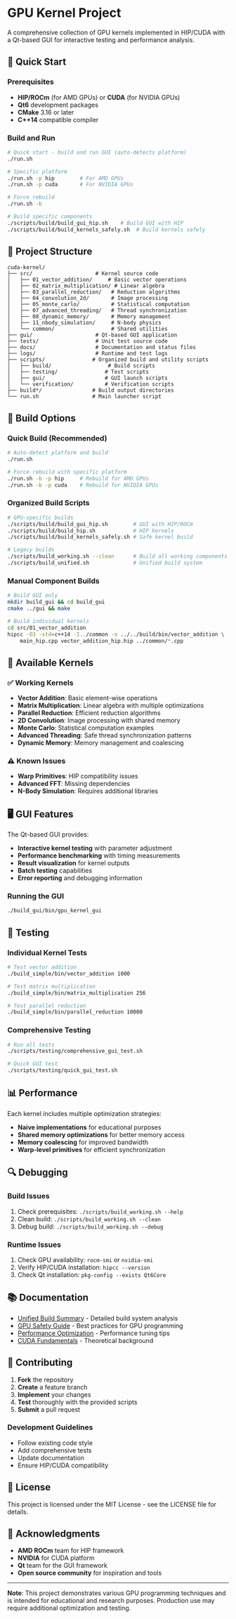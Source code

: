 # GPU Kernel Project

A comprehensive collection of GPU kernels implemented in HIP/CUDA with a Qt-based GUI for interactive testing and performance analysis.

## 🚀 Quick Start

### Prerequisites
- **HIP/ROCm** (for AMD GPUs) or **CUDA** (for NVIDIA GPUs)
- **Qt6** development packages
- **CMake** 3.16 or later
- **C++14** compatible compiler

### Build and Run
```bash
# Quick start - build and run GUI (auto-detects platform)
./run.sh

# Specific platform
./run.sh -p hip        # For AMD GPUs
./run.sh -p cuda       # For NVIDIA GPUs

# Force rebuild
./run.sh -b

# Build specific components
./scripts/build/build_gui_hip.sh    # Build GUI with HIP
./scripts/build/build_kernels_safely.sh  # Build kernels safely
```

## 📁 Project Structure

```
cuda-kernel/
├── src/                    # Kernel source code
│   ├── 01_vector_addition/     # Basic vector operations
│   ├── 02_matrix_multiplication/ # Linear algebra
│   ├── 03_parallel_reduction/   # Reduction algorithms
│   ├── 04_convolution_2d/       # Image processing
│   ├── 05_monte_carlo/          # Statistical computation
│   ├── 07_advanced_threading/   # Thread synchronization
│   ├── 08_dynamic_memory/       # Memory management
│   ├── 11_nbody_simulation/     # N-body physics
│   └── common/                  # Shared utilities
├── gui/                    # Qt-based GUI application
├── tests/                  # Unit test source code
├── docs/                   # Documentation and status files
├── logs/                   # Runtime and test logs
├── scripts/               # Organized build and utility scripts
│   ├── build/                  # Build scripts
│   ├── testing/               # Test scripts
│   ├── gui/                   # GUI launch scripts
│   └── verification/          # Verification scripts
├── build*/                # Build output directories
└── run.sh                 # Main launcher script
```

## 🔧 Build Options

### Quick Build (Recommended)
```bash
# Auto-detect platform and build
./run.sh

# Force rebuild with specific platform
./run.sh -b -p hip     # Rebuild for AMD GPUs
./run.sh -b -p cuda    # Rebuild for NVIDIA GPUs
```

### Organized Build Scripts
```bash
# GPU-specific builds
./scripts/build/build_gui_hip.sh        # GUI with HIP/ROCm
./scripts/build/build_hip.sh            # HIP kernels
./scripts/build/build_kernels_safely.sh # Safe kernel build

# Legacy builds
./scripts/build_working.sh --clean      # Build all working components
./scripts/build_unified.sh              # Unified build system
```

### Manual Component Builds
```bash
# Build GUI only
mkdir build_gui && cd build_gui
cmake ../gui && make

# Build individual kernels
cd src/01_vector_addition
hipcc -O3 -std=c++14 -I../common -o ../../build/bin/vector_addition \
    main_hip.cpp vector_addition_hip.hip ../common/*.cpp
```

## 🎯 Available Kernels

### ✅ Working Kernels
- **Vector Addition**: Basic element-wise operations
- **Matrix Multiplication**: Linear algebra with multiple optimizations
- **Parallel Reduction**: Efficient reduction algorithms
- **2D Convolution**: Image processing with shared memory
- **Monte Carlo**: Statistical computation examples
- **Advanced Threading**: Safe thread synchronization patterns
- **Dynamic Memory**: Memory management and coalescing

### ⚠️ Known Issues
- **Warp Primitives**: HIP compatibility issues
- **Advanced FFT**: Missing dependencies
- **N-Body Simulation**: Requires additional libraries

## 🖥️ GUI Features

The Qt-based GUI provides:
- **Interactive kernel testing** with parameter adjustment
- **Performance benchmarking** with timing measurements
- **Result visualization** for kernel outputs
- **Batch testing** capabilities
- **Error reporting** and debugging information

### Running the GUI
```bash
./build_gui/bin/gpu_kernel_gui
```

## 🧪 Testing

### Individual Kernel Tests
```bash
# Test vector addition
./build_simple/bin/vector_addition 1000

# Test matrix multiplication
./build_simple/bin/matrix_multiplication 256

# Test parallel reduction
./build_simple/bin/parallel_reduction 10000
```

### Comprehensive Testing
```bash
# Run all tests
./scripts/testing/comprehensive_gui_test.sh

# Quick GUI test
./scripts/testing/quick_gui_test.sh
```

## 📊 Performance

Each kernel includes multiple optimization strategies:
- **Naive implementations** for educational purposes
- **Shared memory optimizations** for better memory access
- **Memory coalescing** for improved bandwidth
- **Warp-level primitives** for efficient synchronization

## 🔍 Debugging

### Build Issues
1. Check prerequisites: `./scripts/build_working.sh --help`
2. Clean build: `./scripts/build_working.sh --clean`
3. Debug build: `./scripts/build_working.sh --debug`

### Runtime Issues
1. Check GPU availability: `rocm-smi` or `nvidia-smi`
2. Verify HIP/CUDA installation: `hipcc --version`
3. Check Qt installation: `pkg-config --exists Qt6Core`

## 📚 Documentation

- [Unified Build Summary](UNIFIED_BUILD_SUMMARY.md) - Detailed build system analysis
- [GPU Safety Guide](docs/GPU_SAFETY_GUIDE.md) - Best practices for GPU programming
- [Performance Optimization](docs/performance/optimization-guide.md) - Performance tuning tips
- [CUDA Fundamentals](docs/theory/cuda-fundamentals.md) - Theoretical background

## 🤝 Contributing

1. **Fork** the repository
2. **Create** a feature branch
3. **Implement** your changes
4. **Test** thoroughly with the provided scripts
5. **Submit** a pull request

### Development Guidelines
- Follow existing code style
- Add comprehensive tests
- Update documentation
- Ensure HIP/CUDA compatibility

## 📄 License

This project is licensed under the MIT License - see the LICENSE file for details.

## 🙏 Acknowledgments

- **AMD ROCm** team for HIP framework
- **NVIDIA** for CUDA platform
- **Qt** team for the GUI framework
- **Open source community** for inspiration and tools

---

**Note**: This project demonstrates various GPU programming techniques and is intended for educational and research purposes. Production use may require additional optimization and testing.
